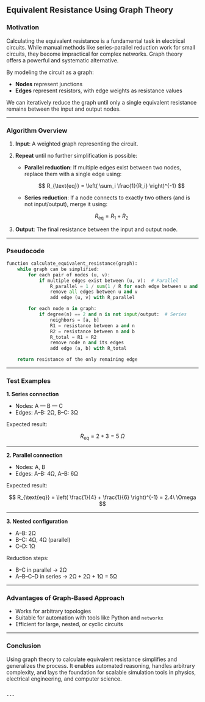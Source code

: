## Equivalent Resistance Using Graph Theory

### Motivation

Calculating the equivalent resistance is a fundamental task in electrical circuits. While manual methods like series-parallel reduction work for small circuits, they become impractical for complex networks. Graph theory offers a powerful and systematic alternative.

By modeling the circuit as a graph:
- **Nodes** represent junctions
- **Edges** represent resistors, with edge weights as resistance values

We can iteratively reduce the graph until only a single equivalent resistance remains between the input and output nodes.

---

### Algorithm Overview

1. **Input**: A weighted graph representing the circuit.

2. **Repeat** until no further simplification is possible:

   - **Parallel reduction**: If multiple edges exist between two nodes, replace them with a single edge using:

     $$ R_{\text{eq}} = \left( \sum_i \frac{1}{R_i} \right)^{-1} $$

   - **Series reduction**: If a node connects to exactly two others (and is not input/output), merge it using:

     $$ R_{\text{eq}} = R_1 + R_2 $$

3. **Output**: The final resistance between the input and output node.

---

### Pseudocode

```python
function calculate_equivalent_resistance(graph):
    while graph can be simplified:
        for each pair of nodes (u, v):
            if multiple edges exist between (u, v):  # Parallel
                R_parallel = 1 / sum(1 / R for each edge between u and v)
                remove all edges between u and v
                add edge (u, v) with R_parallel

        for each node n in graph:
            if degree(n) == 2 and n is not input/output:  # Series
                neighbors = [a, b]
                R1 = resistance between a and n
                R2 = resistance between n and b
                R_total = R1 + R2
                remove node n and its edges
                add edge (a, b) with R_total

    return resistance of the only remaining edge
```

---

### Test Examples

**1. Series connection**  
- Nodes: A — B — C  
- Edges: A–B: 2Ω, B–C: 3Ω  

Expected result:

$$
R_{\text{eq}} = 2 + 3 = 5\ \Omega
$$

---

**2. Parallel connection**  
- Nodes: A, B  
- Edges: A–B: 4Ω, A–B: 6Ω  

Expected result:

$$
R_{\text{eq}} = \left( \frac{1}{4} + \frac{1}{6} \right)^{-1} = 2.4\ \Omega
$$

---

**3. Nested configuration**  
- A–B: 2Ω  
- B–C: 4Ω, 4Ω (parallel)  
- C–D: 1Ω  

Reduction steps:
- B–C in parallel → 2Ω  
- A–B–C–D in series → 2Ω + 2Ω + 1Ω = 5Ω

---

### Advantages of Graph-Based Approach

- Works for arbitrary topologies  
- Suitable for automation with tools like Python and `networkx`  
- Efficient for large, nested, or cyclic circuits

---

### Conclusion

Using graph theory to calculate equivalent resistance simplifies and generalizes the process. It enables automated reasoning, handles arbitrary complexity, and lays the foundation for scalable simulation tools in physics, electrical engineering, and computer science.
```

---